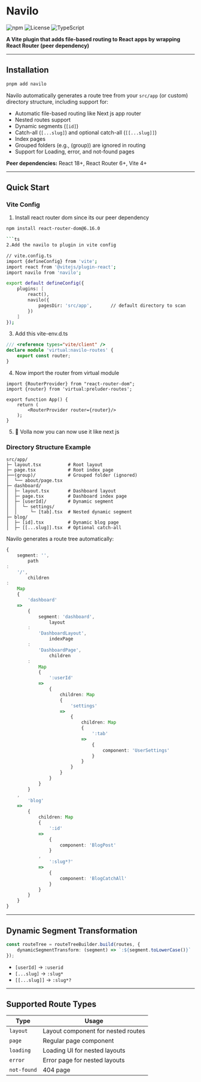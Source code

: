 # Navilo

![npm](https://img.shields.io/npm/v/navilo?color=brightgreen)
![License](https://img.shields.io/npm/l/navilo)
![TypeScript](https://img.shields.io/badge/TypeScript-%3E%3D5.0-blue)

**A Vite plugin that adds file-based routing to React apps by wrapping React Router (peer dependency)**

---

## Installation

```bash
pnpm add navilo
```

Navilo automatically generates a route tree from your `src/app` (or custom) directory structure, including support for:

* Automatic file-based routing like Next js app router
* Nested routes support
* Dynamic segments (`[id]`)
* Catch-all (`[...slug]`) and optional catch-all (`[[...slug]]`)
* Index pages
* Grouped folders (e.g., (group)) are ignored in routing
* Support for Loading, error, and not-found pages

**Peer dependencies:** React 18+, React Router 6+, Vite 4+

---

## Quick Start

### Vite Config
1. Install react router dom since its our peer dependency
```bash
npm install react-router-dom@6.16.0

```ts
2.Add the navilo to plugin in vite config

// vite.config.ts
import {defineConfig} from 'vite';
import react from '@vitejs/plugin-react';
import navilo from 'navilo';

export default defineConfig({
    plugins: [
        react(),
        navilo({
            pagesDir: 'src/app',       // default directory to scan
        })
    ]
});
```

3. Add this vite-env.d.ts

```ts
/// <reference types="vite/client" />
declare module 'virtual:navilo-routes' {
    export const router;
}
```

4. Now import the router from virtual module

```tsx
import {RouterProvider} from "react-router-dom";
import {router} from 'virtual:preluder-routes';

export function App() {
    return (
        <RouterProvider router={router}/>
    );
}
```

5. 🎉 Volla now you can now use it like next js

### Directory Structure Example

```
src/app/
├─ layout.tsx          # Root layout
├─ page.tsx            # Root index page
├──(group)/            # Grouped folder (ignored)
│  └── about/page.tsx
├─ dashboard/
│  ├─ layout.tsx       # Dashboard layout
│  ├─ page.tsx         # Dashboard index page
│  ├─ [userId]/        # Dynamic segment
│  │  └─ settings/
│  │     └─ [tab].tsx  # Nested dynamic segment
├─ blog/
│  ├─ [id].tsx         # Dynamic blog page
│  ├─ [[...slug]].tsx  # Optional catch-all
```

Navilo generates a route tree automatically:

```ts
{
    segment: '',
        path
:
    '/',
        children
:
    Map
    {
        'dashboard'
    =>
        {
            segment: 'dashboard',
                layout
        :
            'DashboardLayout',
                indexPage
        :
            'DashboardPage',
                children
        :
            Map
            {
                ':userId'
            =>
                {
                    children: Map
                    {
                        'settings'
                    =>
                        {
                            children: Map
                            {
                                ':tab'
                            =>
                                {
                                    component: 'UserSettings'
                                }
                            }
                        }
                    }
                }
            }
        }
    ,
        'blog'
    =>
        {
            children: Map
            {
                ':id'
            =>
                {
                    component: 'BlogPost'
                }
            ,
                ':slug*?'
            =>
                {
                    component: 'BlogCatchAll'
                }
            }
        }
    }
}
```

---

## Dynamic Segment Transformation

```ts
const routeTree = routeTreeBuilder.build(routes, {
    dynamicSegmentTransform: (segment) => `:${segment.toLowerCase()}`
});
```

* `[userId]` → `:userid`
* `[...slug]` → `:slug*`
* `[[...slug]]` → `:slug*?`

---

## Supported Route Types

| Type        | Usage                              |
|-------------|------------------------------------|
| `layout`    | Layout component for nested routes |
| `page`      | Regular page component             |
| `loading`   | Loading UI for nested layouts      |
| `error`     | Error page for nested layouts      |
| `not-found` | 404 page                           |



